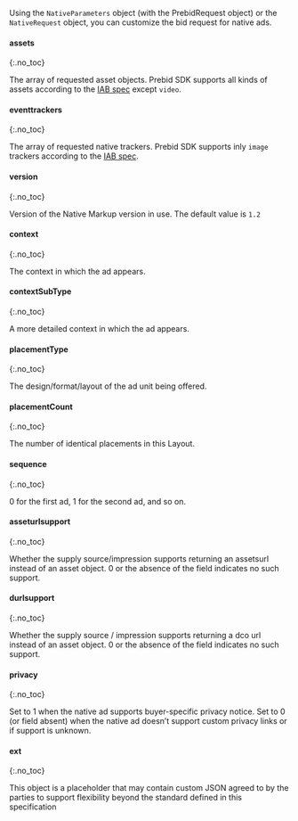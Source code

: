 Using the `NativeParameters` object (with the PrebidRequest object) or the `NativeRequest` object,  you can customize the bid request for native ads.

#### assets
{:.no_toc}

The array of requested asset objects. Prebid SDK supports all kinds of assets according to the [IAB spec](https://iabtechlab.com/wp-content/uploads/2016/07/OpenRTB-Native-Ads-Specification-Final-1.2.pdf)  except `video`.

#### eventtrackers
{:.no_toc}

The array of requested native trackers. Prebid SDK supports inly `image` trackers according to the [IAB spec](https://iabtechlab.com/wp-content/uploads/2016/07/OpenRTB-Native-Ads-Specification-Final-1.2.pdf).

#### version
{:.no_toc}

Version of the Native Markup version in use. The default value is `1.2`

#### context
{:.no_toc}

The context in which the ad appears.

#### contextSubType
{:.no_toc}

A more detailed context in which the ad appears.

#### placementType
{:.no_toc}

The design/format/layout of the ad unit being offered.

#### placementCount
{:.no_toc}

The number of identical placements in this Layout.

#### sequence
{:.no_toc}

0 for the first ad, 1 for the second ad, and so on.

#### asseturlsupport
{:.no_toc}

Whether the supply source/impression supports returning an assetsurl instead of an asset object. 0 or the absence of the field indicates no such support.

#### durlsupport
{:.no_toc}

Whether the supply source / impression supports returning a dco url instead of an asset object. 0 or the absence of the field indicates no such support.

#### privacy
{:.no_toc}

Set to 1 when the native ad supports buyer-specific privacy notice.  Set to 0 (or field absent) when the native ad doesn’t support custom privacy links or if support is unknown.

#### ext
{:.no_toc}

This object is a placeholder that may contain custom JSON agreed to by the parties to support flexibility beyond the standard defined in this specification

